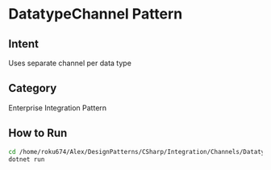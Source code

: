 # DatatypeChannel Pattern

## Intent
Uses separate channel per data type

## Category
Enterprise Integration Pattern

## How to Run
```bash
cd /home/roku674/Alex/DesignPatterns/CSharp/Integration/Channels/DatatypeChannel
dotnet run
```
